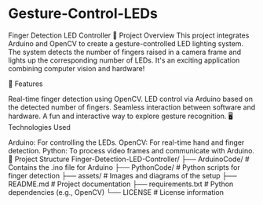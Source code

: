 # Gesture-Control-LEDs
Finger Detection LED Controller
🚀 Project Overview
This project integrates Arduino and OpenCV to create a gesture-controlled LED lighting system. The system detects the number of fingers raised in a camera frame and lights up the corresponding number of LEDs. It's an exciting application combining computer vision and hardware!

🔧 Features

Real-time finger detection using OpenCV.
LED control via Arduino based on the detected number of fingers.
Seamless interaction between software and hardware.
A fun and interactive way to explore gesture recognition.
🖥️ Technologies Used

Arduino: For controlling the LEDs.
OpenCV: For real-time hand and finger detection.
Python: To process video frames and communicate with Arduino.
📁 Project Structure
Finger-Detection-LED-Controller/ ├── ArduinoCode/ # Contains the .ino file for Arduino ├── PythonCode/ # Python scripts for finger detection ├── assets/ # Images and diagrams of the setup ├── README.md # Project documentation ├── requirements.txt # Python dependencies (e.g., OpenCV) └── LICENSE # License information
